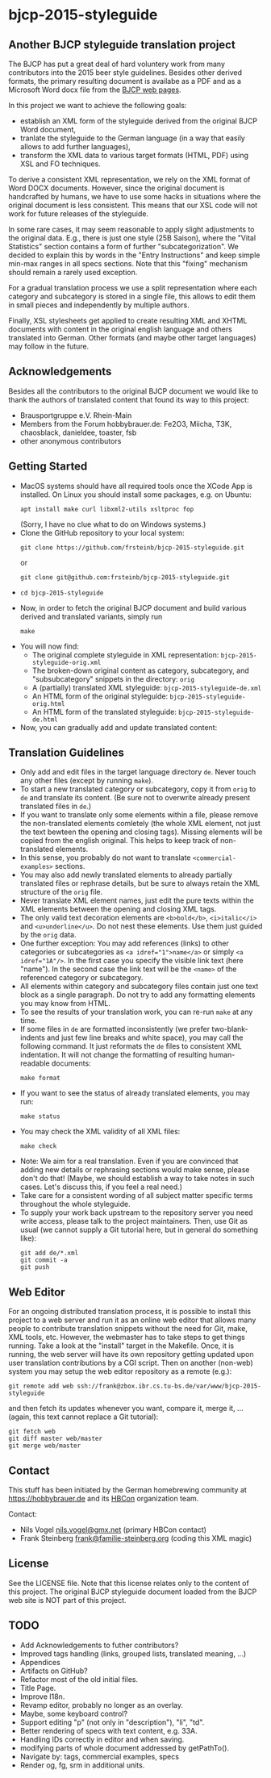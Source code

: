 # bjcp-2015-styleguide

## Another BJCP styleguide translation project

The BJCP has put a great deal of hard voluntery work from many contributors into the 2015 beer style guidelines. Besides other derived formats, the primary resulting document is availabe as a PDF and as a Microsoft Word docx file from the [BJCP web pages](https://www.bjcp.org/stylecenter.php).

In this project we want to achieve the following goals:

- establish an XML form of the styleguide derived from the original BJCP Word document,
- tranlate the styleguide to the German language (in a way that easily allows to add further languages),
- transform the XML data to various target formats (HTML, PDF) using XSL and FO techniques.

To derive a consistent XML representation, we rely on the XML format of Word DOCX documents. However, since the original document is handcrafted by humans, we have to use some hacks in situations where the original document is less consistent. This means that our XSL code will not work for future releases of the styleguide.

In some rare cases, it may seem reasonable to apply slight adjustments to the original data. E.g., there is just one style (25B Saison), where the "Vital Statistics" section contains a form of further "subcategorization". We decided to explain this by words in the "Entry Instructions" and keep simple min-max ranges in all specs sections. Note that this "fixing" mechanism should remain a rarely used exception.

For a gradual translation process we use a split representation where each category and subcategory is stored in a single file, this allows to edit them in small pieces and independently by multiple authors.

Finally, XSL stylesheets get applied to create resulting XML and XHTML documents with content in the original english language and others translated into German. Other formats (and maybe other target languages) may follow in the future.

## Acknowledgements

Besides all the contributors to the original BJCP document we would like to thank the authors of translated content that found its way to this project:

- Brausportgruppe e.V. Rhein-Main
- Members from the Forum hobbybrauer.de: Fe2O3, Miicha, T3K, chaosblack, danieldee, toaster, fsb
- other anonymous contributors

## Getting Started

- MacOS systems should have all required tools once the XCode App is installed. On Linux you should install some packages, e.g. on Ubuntu:
  ```
  apt install make curl libxml2-utils xsltproc fop
  ```
  (Sorry, I have no clue what to do on Windows systems.)
- Clone the GitHub repository to your local system:
  ```
  git clone https://github.com/frsteinb/bjcp-2015-styleguide.git
  ```
  or
  ```
  git clone git@github.com:frsteinb/bjcp-2015-styleguide.git
  ```
- ```
  cd bjcp-2015-styleguide
  ```
- Now, in order to fetch the original BJCP document and build various derived and translated variants, simply run
  ```
  make
  ```
- You will now find:
  - The original complete styleguide in XML representation: `bjcp-2015-styleguide-orig.xml`
  - The broken-down original content as category, subcategory, and "subsubcategory" snippets in the directory: `orig`
  - A (partially) translated XML styleguide: `bjcp-2015-styleguide-de.xml`
  - An HTML form of the original styleguide: `bjcp-2015-styleguide-orig.html`
  - An HTML form of the translated styleguide: `bjcp-2015-styleguide-de.html`
- Now, you can gradually add and update translated content:

## Translation Guidelines

- Only add and edit files in the target language directory `de`. Never touch any other files (except by running `make`).
- To start a new translated category or subcategory, copy it from `orig` to `de` and translate its content. (Be sure not to overwrite already present translated files in `de`.)
- If you want to translate only some elements within a file, please remove the non-translated elements comletely (the whole XML element, not just the text bewteen the opening and closing tags). Missing elements will be copied from the english original. This helps to keep track of non-translated elements.
- In this sense, you probably do not want to translate `<commercial-examples>` sections.
- You may also add newly translated elements to already partially translated files or rephrase details, but be sure to always retain the XML structure of the `orig` file.
- Never translate XML element names, just edit the pure texts within the XML elements between the opening and closing XML tags.
- The only valid text decoration elements are `<b>bold</b>`, `<i>italic</i>` and `<u>underline</u>`. Do not nest these elements. Use them just guided by the `orig` data.
- One further exception: You may add references (links) to other categories or subcategories as `<a idref="1">name</a>` or simply `<a idref="1A"/>`. In the first case you specify the visible link text (here "name"). In the second case the link text will be the `<name>` of the referenced category or subcategory.
- All elements within category and subcategory files contain just one text block as a single paragraph. Do not try to add any formatting elements you may know from HTML.
- To see the results of your translation work, you can re-run `make` at any time.
- If some files in `de` are formatted inconsistently (we prefer two-blank-indents and just few line breaks and white space), you may call the following command. It just reformats the `de` files to consistent XML indentation. It will not change the formatting of resulting human-readable documents:
  ```
  make format
  ```
- If you want to see the status of already translated elements, you may run:
  ```
  make status
  ```
- You may check the XML validity of all XML files:
  ```
  make check
  ```
- Note: We aim for a real translation. Even if you are convinced that adding new details or rephrasing sections would make sense, please don't do that! (Maybe, we should establish a way to take notes in such cases. Let's discuss this, if you feel a real need.)
- Take care for a consistent wording of all subject matter specific terms throughout the whole styleguide.
- To supply your work back upstream to the repository server you need write access, please talk to the project maintainers. Then, use Git as usual (we cannot supply a Git tutorial here, but in general do something like):
  ```
  git add de/*.xml
  git commit -a
  git push
  ```

## Web Editor

For an ongoing distributed translation process, it is possible to install this project to a web server and run it as an online web editor that allows many people to contribute translation snippets without the need for Git, make, XML tools, etc. However, the webmaster has to take steps to get things running. Take a look at the "install" target in the Makefile. Once, it is running, the web server will have its own repository getting updated upon user translation contributions by a CGI script. Then on another (non-web) system you may setup the web editor repository as a remote (e.g.):
```
git remote add web ssh://frank@zbox.ibr.cs.tu-bs.de/var/www/bjcp-2015-styleguide
```
and then fetch its updates whenever you want, compare it, merge it, ... (again, this text cannot replace a Git tutorial):
```
git fetch web
git diff master web/master 
git merge web/master
```

## Contact

This stuff has been initiated by the German homebrewing community at https://hobbybrauer.de and its [HBCon](https://heimbrauconvention.de) organization team.

Contact:
- Nils Vogel <nils.vogel@gmx.net> (primary HBCon contact)
- Frank Steinberg <frank@familie-steinberg.org> (coding this XML magic)

## License

See the LICENSE file. Note that this license relates only to the content of this project. The original BJCP styleguide document loaded from the BJCP web site is NOT part of this project.

## TODO

- Add Acknowledgements to futher contributors?
- Improved tags handling (links, grouped lists, translated meaning, ...)
- Appendices
- Artifacts on GitHub?
- Refactor most of the old initial files.
- Title Page.
- Improve I18n.
- Revamp editor, probably no longer as an overlay.
- Maybe, some keyboard control?
- Support editing "p" (not only in "description"), "li", "td".
- Better rendering of specs with text content, e.g. 33A.
- Handling IDs correctly in editor and when saving.
- modifying parts of whole document addressed by getPathTo().
- Navigate by: tags, commercial examples, specs
- Render og, fg, srm in additional units.
